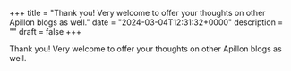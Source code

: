 +++
title = "Thank you! Very welcome to offer your thoughts on other Apillon blogs as well."
date = "2024-03-04T12:31:32+0000"
description = ""
draft = false
+++

Thank you! Very welcome to offer your thoughts on other Apillon blogs as well.
